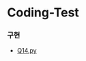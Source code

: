 # Coding-Test

### 구현
* [Q14.py](https://github.com/Subby02/Coding-Test/blob/main/Implementation/Q14.py)
